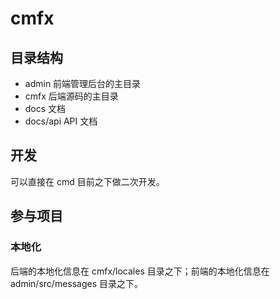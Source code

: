# cmfx

## 目录结构

- admin 前端管理后台的主目录
- cmfx 后端源码的主目录
- docs 文档
- docs/api API 文档

## 开发

可以直接在 cmd 目前之下做二次开发。

## 参与项目

### 本地化

后端的本地化信息在 cmfx/locales 目录之下；前端的本地化信息在 admin/src/messages 目录之下。
